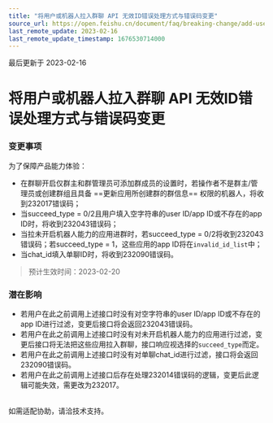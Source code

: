 ```yaml
---
title: "将用户或机器人拉入群聊 API 无效ID错误处理方式与错误码变更"
source_url: https://open.feishu.cn/document/faq/breaking-change/add-users-or-bots-to-a-group-changes
last_remote_update: 2023-02-16
last_remote_update_timestamp: 1676530714000
---
```

最后更新于 2023-02-16

# 将用户或机器人拉入群聊 API 无效ID错误处理方式与错误码变更
### 变更事项
为了保障产品能力体验：
- 在群聊开启仅群主和群管理员可添加群成员的设置时，若操作者不是群主/管理员或创建群组且具备 ==更新应用所创建群的群信息== 权限的机器人，将收到232017错误码；
- 当succeed_type = 0/2且用户填入空字符串的user ID/app ID或不存在的app ID时，将收到232043错误码；
- 当拉未开启机器人能力的应用进群时，若succeed_type = 0/2将收到232043错误码；若succeed_type = 1，这些应用的app ID将在`invalid_id_list`中；
- 当chat_id填入单聊ID时，将收到232090错误码。

> 预计生效时间：2023-02-20<br>

### 潜在影响
- 若用户在此之前调用上述接口时没有对空字符串的user ID/app ID或不存在的app ID进行过滤，变更后接口将会返回232043错误码。
- 若用户在此之前调用上述接口时没有对未开启机器人能力的应用进行过滤，变更后接口将无法把这些应用拉入群聊，接口响应视选择的`succeed_type`而定。
- 若用户在此之前调用上述接口时没有对单聊chat_id进行过滤，接口将会返回232090错误码。
- 若用户在此之前调用上述接口后存在处理232014错误码的逻辑，变更后此逻辑可能失效，需更改为232017。

<br> 如需适配协助，请洽技术支持。
